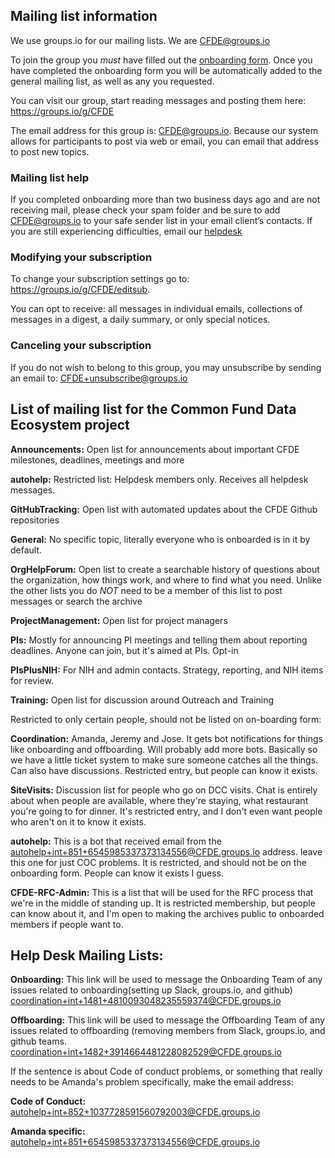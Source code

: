 ## Mailing list information

We use groups.io for our mailing lists. We are CFDE@groups.io 

To join the group you *must* have filled out the [onboarding form](https://forms.gle/H3ThBxzYYHdauaKJ8). 
Once you have completed the onboarding form you will be automatically added to the general mailing list, 
as well as any you requested.

You can visit our group, start reading messages and posting them here: https://groups.io/g/CFDE

The email address for this group is: CFDE@groups.io. Because our system allows for participants 
to post via web or email, you can email that address to post new topics.

### Mailing list help

If you completed onboarding more than two business days ago and are not receiving mail, 
please check your spam folder and be sure to add CFDE@groups.io to your safe sender list
in your email client’s contacts. If you are still experiencing difficulties, email our
[helpdesk](mailto:coordination+int+1481+4810093048235559374@CFDE.groups.io)

### Modifying your subscription

To change your subscription settings go to: https://groups.io/g/CFDE/editsub. 

You can opt to receive: all messages in individual emails, collections of messages in a digest, a daily summary, or only special notices.

### Canceling your subscription

If you do not wish to belong to this group, you may unsubscribe by sending an email to: CFDE+unsubscribe@groups.io

## List of mailing list for the Common Fund Data Ecosystem project

**Announcements:** Open list for announcements about important CFDE milestones, deadlines, meetings and more

**autohelp:** Restricted list: Helpdesk members only. Receives all helpdesk messages.

**GitHubTracking:** Open list with automated updates about the CFDE Github repositories

**General:** No specific topic, literally everyone who is onboarded is in it by default. 

**OrgHelpForum:** Open list to create a searchable history of questions about the organization, 
how things work, and where to find what you need. Unlike the other lists you do *NOT* need to 
be a member of this list to post messages or search the archive

**ProjectManagement:** Open list for project managers

**PIs:** Mostly for announcing PI meetings and telling them about reporting deadlines. Anyone can join, but it's aimed at PIs. Opt-in

**PIsPlusNIH:** For NIH and admin contacts. Strategy, reporting, and NIH items for review.

**Training:** Open list for discussion around Outreach and Training

Restricted to only certain people, should not be listed on on-boarding form:

**Coordination:** Amanda, Jeremy and Jose. It gets bot notifications for things like onboarding and offboarding. Will probably add more bots. Basically so we have a little ticket system to make sure someone catches all the things. Can also have discussions. Restricted entry, but people can know it exists. 

**SiteVisits:** Discussion list for people who go on DCC visits. Chat is entirely about when people are available, where they're staying, what restaurant you're going to for dinner. It's restricted entry, and I don't even want people who aren't on it to know it exists. 

**autohelp:** This is a bot that received email from the autohelp+int+851+6545985337373134556@CFDE.groups.io address. leave this one for just COC problems. It is restricted, and should not be on the onboarding form. People can know it exists I guess. 

**CFDE-RFC-Admin:** This is a list that will be used for the RFC process that we're in the middle of standing up. It is restricted membership, but people can know about it, and I'm open to making the archives public to onboarded members if people want to. 

## Help Desk Mailing Lists: ##

**Onboarding:** This link will be used to message the Onboarding Team of any issues related to onboarding(setting up Slack, groups.io, and github) <coordination+int+1481+4810093048235559374@CFDE.groups.io>

**Offboarding:** This link will be used to message the Offboarding Team of any issues related to offboarding (removing members from Slack, groups.io, and github teams. <coordination+int+1482+3914664481228082529@CFDE.groups.io>

If the sentence is about Code of conduct problems, or something that really needs to be Amanda's problem specifically, make the email address:

**Code of Conduct:** <autohelp+int+852+1037728591560792003@CFDE.groups.io>

**Amanda specific:** <autohelp+int+851+6545985337373134556@CFDE.groups.io>




